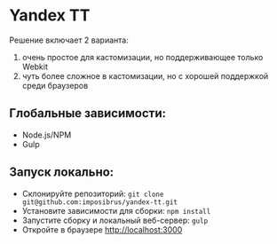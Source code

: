 
# Yandex TT

Решение включает 2 варианта:
1. очень простое для кастомизации, но поддерживающее только Webkit
2. чуть более сложное в кастомизации, но с хорошей поддержкой среди браузеров

## Глобальные зависимости:
* Node.js/NPM
* Gulp

## Запуск локально:
* Склонируйте репозиторий: `git clone git@github.com:imposibrus/yandex-tt.git`
* Установите зависимости для сборки: `npm install`
* Запустите сборку и локальный веб-сервер: `gulp`
* Откройте в браузере [http://localhost:3000](http://localhost:3000)
